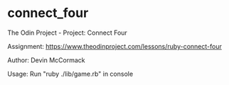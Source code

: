 # connect_four

The Odin Project - Project: Connect Four

Assignment: https://www.theodinproject.com/lessons/ruby-connect-four

Author: Devin McCormack

Usage: Run "ruby ./lib/game.rb" in console
